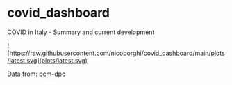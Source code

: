 # covid_dashboard
COVID in Italy - Summary and current development 

<!-- https://raw.githubusercontent.com/nicoborghi/covid_dashboard/main/plots/latest.svg -->

![https://raw.githubusercontent.com/nicoborghi/covid_dashboard/main/plots/latest.svg](plots/latest.svg)

Data from: [pcm-dpc](https://github.com/pcm-dpc/COVID-19)